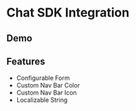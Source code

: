 # Chat SDK Integration

## Demo

## Features
* Configurable Form
* Custom Nav Bar Color
* Custom Nav Bar Icon
* Localizable String
